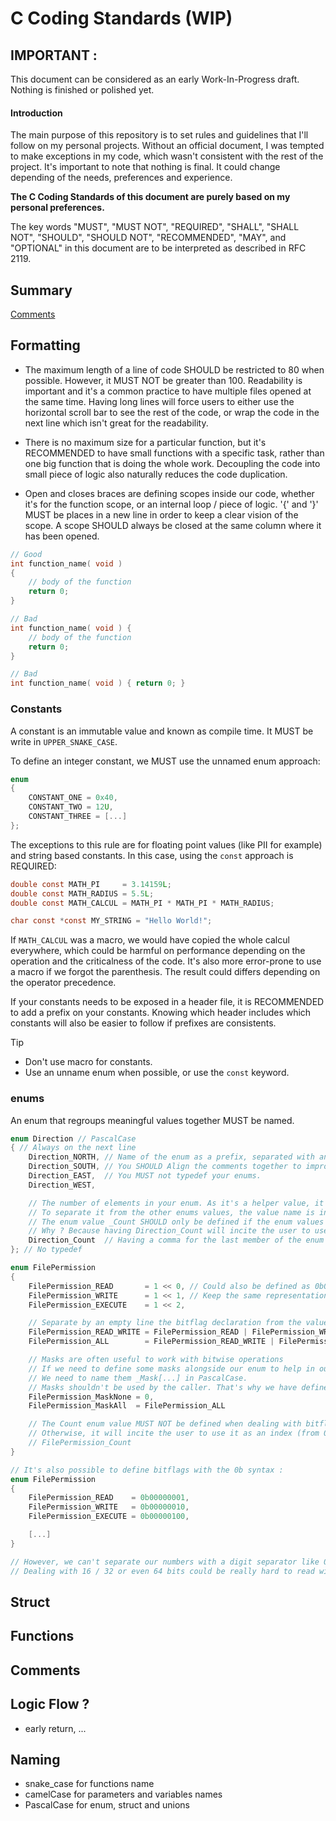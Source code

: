 # C Coding Standards (WIP)

## IMPORTANT :
This document can be considered as an early Work-In-Progress draft.
Nothing is finished or polished yet.

#### Introduction

The main purpose of this repository is to set rules and guidelines that I'll follow on my personal projects.
Without an official document, I was tempted to make exceptions in my code, which wasn't consistent
with the rest of the project.
It's important to note that nothing is final. It could change depending of the needs, preferences and
experience.

**The C Coding Standards of this document are purely based on my personal preferences.**

The key words "MUST", "MUST NOT", "REQUIRED", "SHALL", "SHALL
NOT", "SHOULD", "SHOULD NOT", "RECOMMENDED",  "MAY", and
"OPTIONAL" in this document are to be interpreted as described in
RFC 2119.

## Summary
[Comments]( pages/comments.md )

## Formatting

- The maximum length of a line of code SHOULD be restricted to 80 when possible.
However, it MUST NOT be greater than 100.
Readability is important and it's a common practice to have multiple files opened at the same time. Having long lines will force users to either use the horizontal scroll bar to see the rest of the code, or wrap the code in the next line which isn't great for the readability.

- There is no maximum size for a particular function, but it's RECOMMENDED to have small functions with a specific task, rather than one big function that is doing the whole work.
Decoupling the code into small piece of logic also naturally reduces the code duplication.

- Open and closes braces are defining scopes inside our code, whether it's for the function scope, or an internal loop / piece of logic.
'{' and '}' MUST be places in a new line in order to keep a clear vision of the scope.
A scope SHOULD always be closed at the same column where it has been opened.

``` c
// Good
int function_name( void )
{
    // body of the function
    return 0;
}

// Bad
int function_name( void ) {
    // body of the function
    return 0;
}

// Bad
int function_name( void ) { return 0; }
```

### Constants
A constant is an immutable value and known as compile time.
It MUST be write in `UPPER_SNAKE_CASE`.

To define an integer constant, we MUST use the unnamed enum approach:
```c
enum
{
    CONSTANT_ONE = 0x40,
    CONSTANT_TWO = 12U,
    CONSTANT_THREE = [...]
};
```
The exceptions to this rule are for floating point values (like PII for example) and string based constants.
In this case, using the `const` approach is REQUIRED:

```c
double const MATH_PI     = 3.14159L;
double const MATH_RADIUS = 5.5L;
double const MATH_CALCUL = MATH_PI * MATH_PI * MATH_RADIUS;

char const *const MY_STRING = "Hello World!";
```
If `MATH_CALCUL` was a macro, we would have copied the whole calcul everywhere, which could be harmful on performance depending on the operation and the criticalness of the code.
It's also more error-prone to use a macro if we forgot the parenthesis. The result could differs depending on the operator precedence.

If your constants needs to be exposed in a header file, it is RECOMMENDED to add a prefix on your constants.
Knowing which header includes which constants will also be easier to follow if prefixes are consistents.

> [!TIP]
> - Don't use macro for constants.
> - Use an unname enum when possible, or use the `const` keyword.


### enums

An enum that regroups meaningful values together MUST be named.

```c
enum Direction // PascalCase
{ // Always on the next line
    Direction_NORTH, // Name of the enum as a prefix, separated with an underscore, and value name in UPPER_SNAKE_CASE.
    Direction_SOUTH, // You SHOULD Align the comments together to improve the readibility
    Direction_EAST,  // You MUST not typedef your enums.
    Direction_WEST,  

    // The number of elements in your enum. As it's a helper value, it shouldn't be used by the caller.
    // To separate it from the other enums values, the value name is in PascalCase instead.
    // The enum value _Count SHOULD only be defined if the enum values are starting from 0 and incrementing by one each time, without any jump.
    // Why ? Because having Direction_Count will incite the user to use the enum as an array-index.
    Direction_Count  // Having a comma for the last member of the enum is OPTIONAL.
}; // No typedef

enum FilePermission
{
    FilePermission_READ       = 1 << 0, // Could also be defined as 0b00000001
    FilePermission_WRITE      = 1 << 1, // Keep the same representation syntax for the entire enum.
    FilePermission_EXECUTE    = 1 << 2,

    // Separate by an empty line the bitflag declaration from the values created by composition of previously declared bitflags.
    FilePermission_READ_WRITE = FilePermission_READ | FilePermission_WRITE,
    FilePermission_ALL        = FilePermission_READ_WRITE | FilePermission_EXECUTE,

    // Masks are often useful to work with bitwise operations
    // If we need to define some masks alongside our enum to help in our implementation
    // We need to name them _Mask[...] in PascalCase.
    // Masks shouldn't be used by the caller. That's why we have defined FilePermission_ALL before instead of only _MaskAll.
    FilePermission_MaskNone = 0,
    FilePermission_MaskAll  = FilePermission_ALL

    // The Count enum value MUST NOT be defined when dealing with bitflag enums.
    // Otherwise, it will incite the user to use it as an index (from 0 -> Count).
    // FilePermission_Count
}

// It's also possible to define bitflags with the 0b syntax :
enum FilePermission
{
    FilePermission_READ    = 0b00000001,
    FilePermission_WRITE   = 0b00000010,
    FilePermission_EXECUTE = 0b00000100,

    [...]
}

// However, we can't separate our numbers with a digit separator like 0b0000'0001 in C until C23, which is not widely used for the moment.
// Dealing with 16 / 32 or even 64 bits could be really hard to read without separator, compared to 1 << 63 / 1 << 64.
```

## Struct
## Functions
## Comments
## Logic Flow ?
- early return, ...

## Naming

- snake_case for functions name
- camelCase for parameters and variables names
- PascalCase for enum, struct and unions
